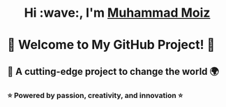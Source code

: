 
<h1 align="center">Hi :wave:, I'm <a href="https://rizwanjamal.online" target="blank">
Muhammad Moiz</a></h1>

# 🚀 Welcome to My GitHub Project! 🚀

## 🎉 A cutting-edge project to change the world 🌍

### ⭐ Powered by passion, creativity, and innovation ⭐




<!--
**Muhammad-moiz-hub/Muhammad-moiz-hub** is a ✨ _special_ ✨ repository because its `README.md` (this file) appears on your GitHub profile.

Here are some ideas to get you started:

- 🔭 I’m currently working on SMIT (study)
- 🌱 I’m currently learning ...
- 👯 I’m looking to collaborate on ...
- 🤔 I’m looking for help with ...
- 💬 Ask me about ...
- 📫 How to reach me: ...
- 😄 Pronouns: ...
- ⚡ Fun fact: ...
-->

